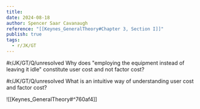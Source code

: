 ```yaml
---
title: 
date: 2024-08-18
author: Spencer Saar Cavanaugh
reference: "[[Keynes_GeneralTheory#Chapter 3, Section I]]"
publish: true
tags:
  - r/JK/GT
---
```


#r/JK/GT/Q/unresolved Why does "employing the equipment instead of leaving it idle" constitute user cost and not factor cost?

#r/JK/GT/Q/unresolved What is an intuitive way of understanding user cost and factor cost?

![[Keynes_GeneralTheory#^760af4]]